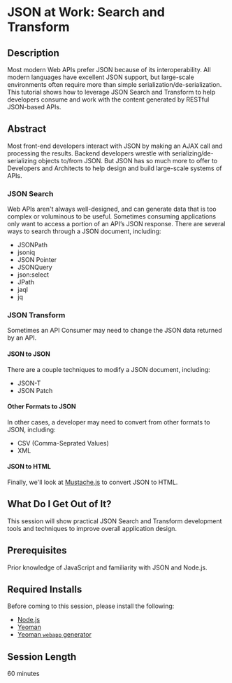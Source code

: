 JSON at Work: Search and Transform
==================================

## Description
Most modern Web APIs prefer JSON because of its interoperability. All modern languages have excellent JSON support, but large-scale environments often require more than simple serialization/de-serialization. This tutorial shows how to leverage JSON Search and Transform to help developers consume and work with the content generated by RESTful JSON-based APIs.

## Abstract
Most front-end developers interact with JSON by making an AJAX call and processing the results. Backend developers wrestle with serializing/de-serializing objects to/from JSON. But JSON has so much more to offer to Developers and Architects to help design and build large-scale systems of APIs.

### JSON Search
Web APIs aren't always well-designed, and can generate data that is too complex or voluminous to be useful. Sometimes consuming applications only want to access a portion of an API’s JSON response. There are several ways to search through a JSON document, including:
* JSONPath
* jsoniq
* JSON Pointer
* JSONQuery
* json:select
* JPath
* jaql
* jq

### JSON Transform
Sometimes an API Consumer may need to change the JSON data returned by an API. 

#### JSON to JSON
There are a couple techniques to modify a JSON document, including:
* JSON-T
* JSON Patch

#### Other Formats to JSON
In other cases, a developer may need to convert from other formats to JSON, including:
* CSV (Comma-Seprated Values)
* XML

#### JSON to HTML
Finally, we'll look at [Mustache.js](https://github.com/janl/mustache.js/) to convert JSON to HTML.

## What Do I Get Out of It?
This session will show practical JSON Search and Transform development tools and techniques to improve overall application design.

## Prerequisites
Prior knowledge of JavaScript and familiarity with JSON and Node.js.

## Required Installs
Before coming to this session, please install the following:
* [Node.js](https://github.com/tmarrs/json-at-work/blob/master/appendix-a/Appendix-A-README.md#installing-nodejs)
* [Yeoman](https://github.com/tmarrs/json-at-work/blob/master/appendix-a/Appendix-A-README.md#installing-yeoman)
* [Yeoman `webapp` generator](https://github.com/tmarrs/json-at-work/blob/master/appendix-a/Appendix-A-README.md#installing-the-webapp-yeoman-generator)

## Session Length
60 minutes
